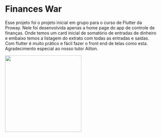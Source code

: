 # Finances War

Esse projeto foi o projeto inicial em grupo para o curso de Flutter da Proway. 
Nele foi desenvolvida apenas a home page do app de controle de finanças. Onde temos um card inicial de somatório de entradas de dinheiro e embaixo temos a listagem do extrato com todas as entradas e saídas. Com flutter é muito prático e fácil fazer o front end de telas como esta. Agradecimento especial ao nosso tutor Ailton.  

<div >
  <img src="https://user-images.githubusercontent.com/64443469/185683574-057b0ce4-f700-41bf-87b4-9b718c9b7840.png" width="250">
</div>
